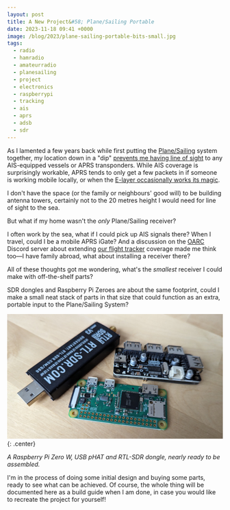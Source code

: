 ```yaml
---
layout: post
title: A New Project&#58; Plane/Sailing Portable
date: 2023-11-18 09:41 +0000
image: /blog/2023/plane-sailing-portable-bits-small.jpg
tags:
  - radio
  - hamradio
  - amateurradio
  - planesailing
  - project
  - electronics
  - raspberrypi
  - tracking
  - ais
  - aprs
  - adsb
  - sdr
---
```


As I lamented a few years back while first putting the [Plane/Sailing](/hardware/planesailing/) system together, my location down in a "dip" [prevents me having line of sight](/hardware/planesailing/antenna-and-receiver/) to any AIS-equipped vessels or APRS transponders. While AIS coverage is surprisingly workable, APRS tends to only get a few packets in if someone is working mobile locally, or when the [E-layer occasionally works its magic](https://en.wikipedia.org/wiki/Sporadic_E_propagation).

I don't have the space (or the family or neighbours' good will) to be building antenna towers, certainly not to the 20 metres height I would need for line of sight to the sea.

But what if my home wasn't the *only* Plane/Sailing receiver?

I often work by the sea, what if I could pick up AIS signals there? When I travel, could I be a mobile APRS iGate? And a discussion on the [OARC](https://www.oarc.uk/) Discord server about extending [our flight tracker](https://adsb.oarc.uk/) coverage made me think too&mdash;I have family abroad, what about installing a receiver there?

All of these thoughts got me wondering, what's the *smallest* receiver I could make with off-the-shelf parts?

SDR dongles and Raspberry Pi Zeroes are about the same footprint, could I make a small neat stack of parts in that size that could function as an extra, portable input to the Plane/Sailing System?

![A Raspberry Pi Zero W, USB pHAT and RTL-SDR dongle](/blog/2023/plane-sailing-portable-bits.jpg){: .center}

*A Raspberry Pi Zero W, USB pHAT and RTL-SDR dongle, nearly ready to be assembled.*

I'm in the process of doing some initial design and buying some parts, ready to see what can be achieved. Of course, the whole thing will be documented here as a build guide when I am done, in case you would like to recreate the project for yourself!